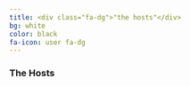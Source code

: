 ```yaml
---
title: <div class="fa-dg">"the hosts"</div>
bg: white
color: black
fa-icon: user fa-dg
---
```


### The Hosts


